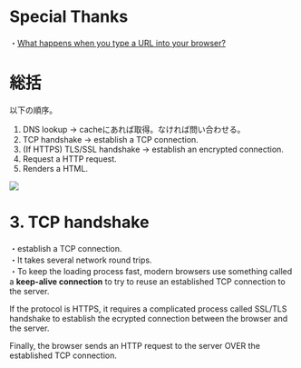 # Special Thanks
・[What happens when you type a URL into your browser?](https://www.youtube.com/watch?v=AlkDbnbv7dk)
# 総括
以下の順序。
1. DNS lookup → cacheにあれば取得。なければ問い合わせる。
2. TCP handshake → establish a TCP connection.
3. (If HTTPS) TLS/SSL handshake → establish an encrypted connection.
4. Request a HTTP request.
5. Renders a HTML.

![](https://storage.googleapis.com/zenn-user-upload/c16c92ecd114-20230105.png)

# 3. TCP handshake
・establish a TCP connection.<br>
・It takes several network round trips.<br>
・To keep the loading process fast, modern browsers use something called a **keep-alive connection** to try to reuse an established TCP connection to the server.

If the protocol is HTTPS, it requires a complicated process called SSL/TLS handshake
to establish the ecrypted connection between the browser and the server.

Finally, the browser sends an HTTP request to the server OVER the established TCP connection.

